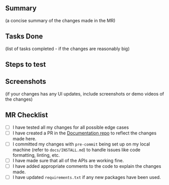 ## Summary
(a concise summary of the changes made in the MR)



## Tasks Done
(list of tasks completed - if the changes are reasonably big)



## Steps to test



## Screenshots
(if your changes has any UI updates, include screenshots or demo videos of the changes)



## MR Checklist
- [ ] I have tested all my changes for all possible edge cases
- [ ] I have created a PR in the [Documentation repo](https://github.com/dalmia/sensai-docs) to reflect the changes made here.
- [ ] I committed my changes with `pre-commit` being set up on my local machine (refer to `docs/INSTALL.md`) to handle issues like code formatting, linting, etc.
- [ ] I have made sure that all of the APIs are working fine.
- [ ] I have added appropriate comments to the code to explain the changes made.
- [ ] I have updated `requirements.txt` if any new packages have been used.
